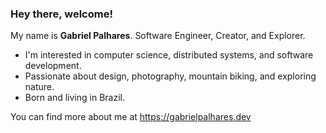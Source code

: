 ### Hey there, welcome!

My name is **Gabriel Palhares**. Software Engineer, Creator, and Explorer.

- I'm interested in computer science, distributed systems, and software development.
- Passionate about design, photography, mountain biking, and exploring nature.
- Born and living in Brazil.

You can find more about me at https://gabrielpalhares.dev
